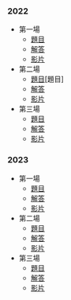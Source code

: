 ### 2022

- 第一場
    - <a href="/wiki/cp/contest/images/TOI-2022-1.pdf" target="_blank">題目</a>
    - [解答](https://hackmd.io/@aacp/r14C6LRkc#/)
    - [影片](https://youtu.be/tj7ubm4cUqw)
- 第二場
    - <a href="/wiki/cp/contest/images/TOI-2022-2.pdf" target="_blank">題目</a>[題目]
    - [解答](https://hackmd.io/@aacp/HkQsDGnJ9#/)
    - [影片](https://youtu.be/xIVihMvNGAc)
- 第三場
    - <a href="/wiki/cp/contest/images/TOI-2022-3.pdf" target="_blank">題目</a>
    - [解答](https://hackmd.io/@aacp/B1NxofDgq#/)
    - [影片](https://youtu.be/xsTCGUi-wRg)

### 2023

- 第一場
    - <a href="/wiki/cp/contest/images/TOI-2023-1.pdf" target="_blank">題目</a>
    - [解答](https://hackmd.io/@aacp/ryddVqN6i)
    - [影片](https://youtu.be/xh-5dRMJwks)
- 第二場
    - <a href="/wiki/cp/contest/images/TOI-2023-2.pdf" target="_blank">題目</a>
    - [解答](https://hackmd.io/@aacp/r1PHvcipo)
    - [影片](https://youtu.be/H4XLS1YB2ks)
- 第三場
    - <a href="/wiki/cp/contest/images/TOI-2023-3.pdf" target="_blank">題目</a>
    - [解答](https://hackmd.io/@aacp/ryeKGrLAs)
    - [影片](https://youtu.be/AFz__1GbjcM)


